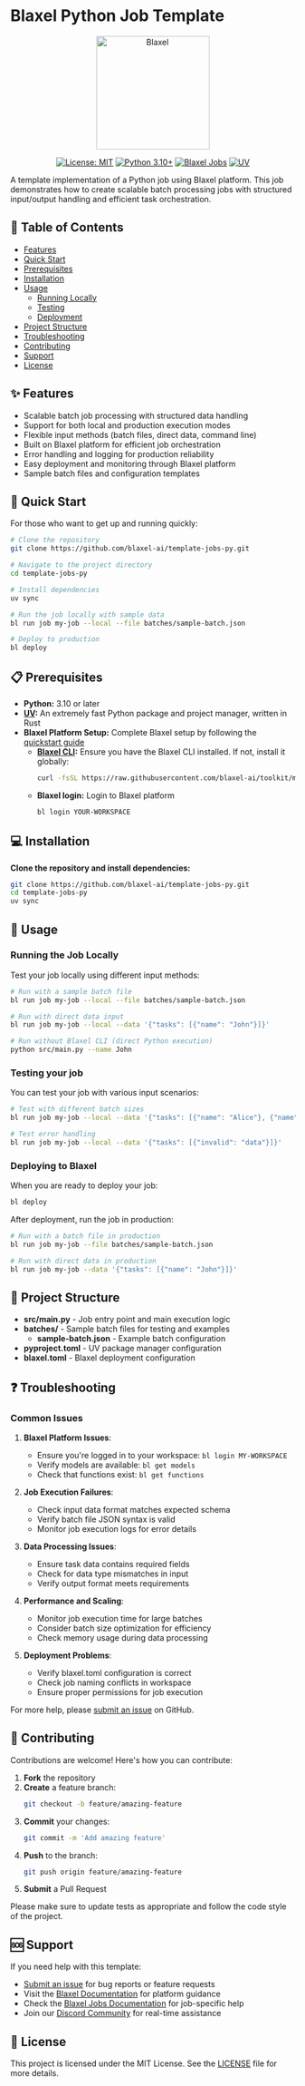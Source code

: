 # Blaxel Python Job Template

<p align="center">
  <img src="https://blaxel.ai/logo.png" alt="Blaxel" width="200"/>
</p>

<div align="center">

[![License: MIT](https://img.shields.io/badge/License-MIT-yellow.svg)](https://opensource.org/licenses/MIT)
[![Python 3.10+](https://img.shields.io/badge/python-3.10+-blue.svg)](https://www.python.org/downloads/)
[![Blaxel Jobs](https://img.shields.io/badge/Blaxel_Jobs-powered-brightgreen.svg)](https://docs.blaxel.ai/)
[![UV](https://img.shields.io/badge/UV-package_manager-blue.svg)](https://github.com/astral-sh/uv)

</div>

A template implementation of a Python job using Blaxel platform. This job demonstrates how to create scalable batch processing jobs with structured input/output handling and efficient task orchestration.

## 📑 Table of Contents

- [Features](#features)
- [Quick Start](#quick-start)
- [Prerequisites](#prerequisites)
- [Installation](#installation)
- [Usage](#usage)
  - [Running Locally](#running-the-job-locally)
  - [Testing](#testing-your-job)
  - [Deployment](#deploying-to-blaxel)
- [Project Structure](#project-structure)
- [Troubleshooting](#troubleshooting)
- [Contributing](#contributing)
- [Support](#support)
- [License](#license)

## ✨ Features

- Scalable batch job processing with structured data handling
- Support for both local and production execution modes
- Flexible input methods (batch files, direct data, command line)
- Built on Blaxel platform for efficient job orchestration
- Error handling and logging for production reliability
- Easy deployment and monitoring through Blaxel platform
- Sample batch files and configuration templates

## 🚀 Quick Start

For those who want to get up and running quickly:

```bash
# Clone the repository
git clone https://github.com/blaxel-ai/template-jobs-py.git

# Navigate to the project directory
cd template-jobs-py

# Install dependencies
uv sync

# Run the job locally with sample data
bl run job my-job --local --file batches/sample-batch.json

# Deploy to production
bl deploy
```

## 📋 Prerequisites

- **Python:** 3.10 or later
- **[UV](https://github.com/astral-sh/uv):** An extremely fast Python package and project manager, written in Rust
- **Blaxel Platform Setup:** Complete Blaxel setup by following the [quickstart guide](https://docs.blaxel.ai/Get-started#quickstart)
  - **[Blaxel CLI](https://docs.blaxel.ai/Get-started):** Ensure you have the Blaxel CLI installed. If not, install it globally:
    ```bash
    curl -fsSL https://raw.githubusercontent.com/blaxel-ai/toolkit/main/install.sh | BINDIR=/usr/local/bin sudo -E sh
    ```
  - **Blaxel login:** Login to Blaxel platform
    ```bash
    bl login YOUR-WORKSPACE
    ```

## 💻 Installation

**Clone the repository and install dependencies:**

```bash
git clone https://github.com/blaxel-ai/template-jobs-py.git
cd template-jobs-py
uv sync
```

## 🔧 Usage

### Running the Job Locally

Test your job locally using different input methods:

```bash
# Run with a sample batch file
bl run job my-job --local --file batches/sample-batch.json

# Run with direct data input
bl run job my-job --local --data '{"tasks": [{"name": "John"}]}'

# Run without Blaxel CLI (direct Python execution)
python src/main.py --name John
```

### Testing your job

You can test your job with various input scenarios:

```bash
# Test with different batch sizes
bl run job my-job --local --data '{"tasks": [{"name": "Alice"}, {"name": "Bob"}, {"name": "Charlie"}]}'

# Test error handling
bl run job my-job --local --data '{"tasks": [{"invalid": "data"}]}'
```

### Deploying to Blaxel

When you are ready to deploy your job:

```bash
bl deploy
```

After deployment, run the job in production:

```bash
# Run with a batch file in production
bl run job my-job --file batches/sample-batch.json

# Run with direct data in production
bl run job my-job --data '{"tasks": [{"name": "John"}]}'
```

## 📁 Project Structure

- **src/main.py** - Job entry point and main execution logic
- **batches/** - Sample batch files for testing and examples
  - **sample-batch.json** - Example batch configuration
- **pyproject.toml** - UV package manager configuration
- **blaxel.toml** - Blaxel deployment configuration

## ❓ Troubleshooting

### Common Issues

1. **Blaxel Platform Issues**:
   - Ensure you're logged in to your workspace: `bl login MY-WORKSPACE`
   - Verify models are available: `bl get models`
   - Check that functions exist: `bl get functions`

2. **Job Execution Failures**:
   - Check input data format matches expected schema
   - Verify batch file JSON syntax is valid
   - Monitor job execution logs for error details

3. **Data Processing Issues**:
   - Ensure task data contains required fields
   - Check for data type mismatches in input
   - Verify output format meets requirements

4. **Performance and Scaling**:
   - Monitor job execution time for large batches
   - Consider batch size optimization for efficiency
   - Check memory usage during data processing

5. **Deployment Problems**:
   - Verify blaxel.toml configuration is correct
   - Check job naming conflicts in workspace
   - Ensure proper permissions for job execution

For more help, please [submit an issue](https://github.com/blaxel-templates/template-jobs-py/issues) on GitHub.

## 👥 Contributing

Contributions are welcome! Here's how you can contribute:

1. **Fork** the repository
2. **Create** a feature branch:
   ```bash
   git checkout -b feature/amazing-feature
   ```
3. **Commit** your changes:
   ```bash
   git commit -m 'Add amazing feature'
   ```
4. **Push** to the branch:
   ```bash
   git push origin feature/amazing-feature
   ```
5. **Submit** a Pull Request

Please make sure to update tests as appropriate and follow the code style of the project.

## 🆘 Support

If you need help with this template:

- [Submit an issue](https://github.com/blaxel-templates/template-jobs-py/issues) for bug reports or feature requests
- Visit the [Blaxel Documentation](https://docs.blaxel.ai) for platform guidance
- Check the [Blaxel Jobs Documentation](https://docs.blaxel.ai/jobs) for job-specific help
- Join our [Discord Community](https://discord.gg/G3NqzUPcHP) for real-time assistance

## 📄 License

This project is licensed under the MIT License. See the [LICENSE](LICENSE) file for more details.
